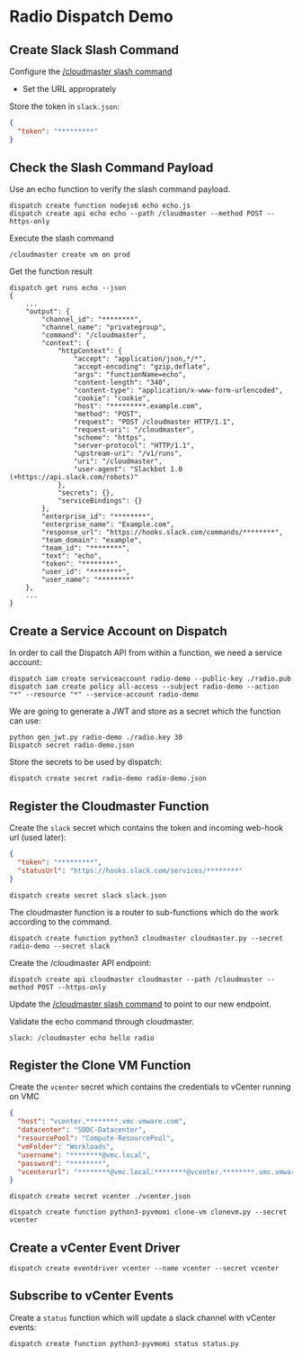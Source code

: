 # Radio Dispatch Demo

## Create Slack Slash Command

Configure the [/cloudmaster slash command](https://example.slack.com/services/*********)

- Set the URL approprately

Store the token in `slack.json`:

```json
{
  "token": "*********"
}
```

## Check the Slash Command Payload

Use an echo function to verify the slash command payload.

```
dispatch create function nodejs6 echo echo.js
dispatch create api echo echo --path /cloudmaster --method POST --https-only
```

Execute the slash command
```
/cloudmaster create vm on prod
```

Get the function result
```
dispatch get runs echo --json
{
    ...
    "output": {
        "channel_id": "********",
        "channel_name": "privategroup",
        "command": "/cloudmaster",
        "context": {
            "httpContext": {
                "accept": "application/json,*/*",
                "accept-encoding": "gzip,deflate",
                "args": "functionName=echo",
                "content-length": "340",
                "content-type": "application/x-www-form-urlencoded",
                "cookie": "cookie",
                "host": "*********.example.com",
                "method": "POST",
                "request": "POST /cloudmaster HTTP/1.1",
                "request-uri": "/cloudmaster",
                "scheme": "https",
                "server-protocol": "HTTP/1.1",
                "upstream-uri": "/v1/runs",
                "uri": "/cloudmaster",
                "user-agent": "Slackbot 1.0 (+https://api.slack.com/robots)"
            },
            "secrets": {},
            "serviceBindings": {}
        },
        "enterprise_id": "********",
        "enterprise_name": "Example.com",
        "response_url": "https://hooks.slack.com/commands/********",
        "team_domain": "example",
        "team_id": "********",
        "text": "echo",
        "token": "********",
        "user_id": "********",
        "user_name": "********"
    },
    ...
}
```

## Create a Service Account on Dispatch

In order to call the Dispatch API from within a function, we need a service account:

```
dispatch iam create serviceaccount radio-demo --public-key ./radio.pub
dispatch iam create policy all-access --subject radio-demo --action "*" --resource "*" --service-account radio-demo
```

We are going to generate a JWT and store as a secret which the function can use:

```
python gen_jwt.py radio-demo ./radio.key 30
Dispatch secret radio-demo.json
```

Store the secrets to be used by dispatch:

```
dispatch create secret radio-demo radio-demo.json
```

## Register the Cloudmaster Function

Create the `slack` secret which contains the token and incoming web-hook url (used later):

```json
{
  "token": "*********",
  "statusUrl": "https://hooks.slack.com/services/********"
}
```

```
dispatch create secret slack slack.json
```

The cloudmaster function is a router to sub-functions which do the work according to the command.

```
dispatch create function python3 cloudmaster cloudmaster.py --secret radio-demo --secret slack
```

Create the /cloudmaster API endpoint:

```
dispatch create api cloudmaster cloudmaster --path /cloudmaster --method POST --https-only
```

Update the [/cloudmaster slash command](https://example.slack.com/services/********) to point to our new endpoint.

Validate the echo command through cloudmaster.

```
slack: /cloudmaster echo hello radio
```

## Register the Clone VM Function

Create the `vcenter` secret which contains the credentials to vCenter running on VMC

```json
{
  "host": "vcenter.********.vmc.vmware.com",
  "datacenter": "SDDC-Datacenter",
  "resourcePool": "Compute-ResourcePool",
  "vmFolder": "Workloads",
  "username": "********@vmc.local",
  "password": "********",
  "vcenterurl": "********@vmc.local:********@vcenter.********.vmc.vmware.com:443"
}
```

```
dispatch create secret vcenter ./vcenter.json
```

```
dispatch create function python3-pyvmomi clone-vm clonevm.py --secret vcenter
```

## Create a vCenter Event Driver

```
dispatch create eventdriver vcenter --name vcenter --secret vcenter
```

## Subscribe to vCenter Events

Create a `status` function which will update a slack channel with vCenter events:

```
dispatch create function python3-pyvmomi status status.py
```